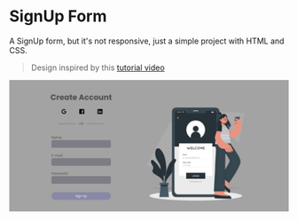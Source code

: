 # SignUp Form

A SignUp form, but it's not responsive, just a simple project with HTML and CSS.
> Design inspired by this [tutorial video](https://youtu.be/Q68vbJplf7I)

<img src="assets/signup form.jpg" alt="form image" style="width:1000px;">
